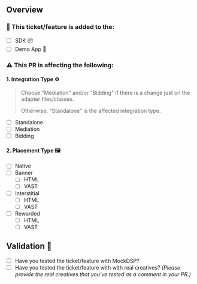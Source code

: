 ## Overview

### :mag_right: This ticket/feature is added to the:

- [ ] SDK :package:
- [ ] Demo App :iphone:

### ⚠️ This PR is affecting the following:

#### 1. Integration Type ⚙️

> Choose "Mediation" and/or "Bidding" if there is a change just on the adapter files/classes.
>
> Otherwise, "Standalone" is the affected integration type.

- [ ] Standalone
- [ ] Mediation
- [ ] Bidding

#### 2. Placement Type 🖼️

- [ ] Native
- [ ] Banner
    - [ ] HTML
    - [ ] VAST
- [ ] Interstitial
    - [ ] HTML
    - [ ] VAST
- [ ] Rewarded
    - [ ]  HTML
    - [ ]  VAST

## Validation 🧪

- [ ] Have you tested the ticket/feature with MockDSP?
- [ ] Have you tested the ticket/feature with with real creatives? _(Please provide the real
  creatives that you've tested as a comment in your PR.)_